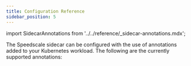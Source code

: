 ```yaml
---
title: Configuration Reference
sidebar_position: 5
---
```


import SidecarAnnotations from '../../reference/_sidecar-annotations.mdx';

The Speedscale sidecar can be configured with the use of annotations added to your Kubernetes workload. The
following are the currently supported annotations:

<SidecarAnnotations />
